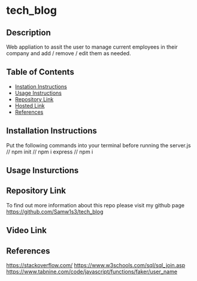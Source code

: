 # tech_blog
  
## Description
Web appliation to assit the user to manage current employees in their company and add / remove / edit them as needed.
## Table of Contents
- [Instation Instructions](#installation-instructions)
- [Usage Instructions](#usage-instructions)
- [Repository Link](#repository-link)
- [Hosted Link](#hosted-link) 
- [References](#references)

## Installation Instructions
Put the following commands into your terminal before running the server.js
// npm init
// npm i express
// npm i 


## Usage Insturctions

<!-- Please install all packages before starting. Run both schema files (create.sql & seeds.sql) in the mysql terminal before running the node app.js in your terminal  -->

## Repository Link
To find out more information about this repo please visit my github page https://github.com/Samw1s3/tech_blog

## Video Link


## References
https://stackoverflow.com/
https://www.w3schools.com/sql/sql_join.asp
https://www.tabnine.com/code/javascript/functions/faker/user_name